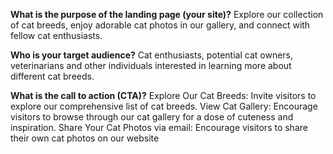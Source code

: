 **What is the purpose of the landing page (your site)?**
Explore our collection of cat breeds, enjoy adorable cat photos in our gallery, and connect with fellow cat enthusiasts. 

**Who is your target audience?**
Cat enthusiasts, potential cat owners, veterinarians and other individuals interested in learning more about different cat breeds.

**What is the call to action (CTA)?**
Explore Our Cat Breeds: Invite visitors to explore our comprehensive list of cat breeds. 
View Cat Gallery: Encourage visitors to browse through our cat gallery for a dose of cuteness and inspiration.
Share Your Cat Photos via email: Encourage visitors to share their own cat photos on our website